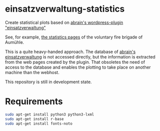 # einsatzverwaltung-statistics
Create statistical plots based on [abrain's wordpress-plugin "einsatzverwaltung"](https://github.com/abrain/einsatzverwaltung)

See, for example, [the statistics pages](http://www.feuerwehr-aumuehle.de/wopre/alle-einsaetze/statistiken/) of the voluntary fire brigade of Aumühle.

This is a quite heavy-handed approach. The database of [abrain's einsatzverwaltung](https://github.com/abrain/einsatzverwaltung) is not accessed directly, but the information is extracted from the web pages created by the plugin.
That obsoletes the need of access to the database and enables the plotting to take place on another machine than the webhost.

This repository is still in development state.

# Requirements

```bash
sudo apt-get install python3 python3-lxml
sudo apt-get install r-base
sudo apt-get install fonts-noto
```
